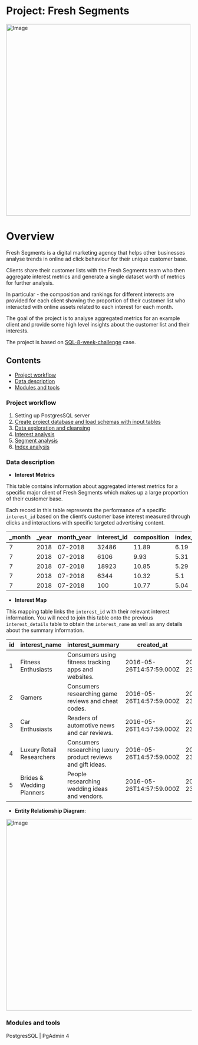# Project: Fresh Segments

<img src="https://user-images.githubusercontent.com/35038779/219868785-3ce39f0f-60fc-4a59-8971-0570db4497ae.png" alt="Image" width="500" height="520">

# Overview

Fresh Segments is a digital marketing agency that helps other businesses analyse trends in online ad click behaviour for their unique customer base.

Clients share their customer lists with the Fresh Segments team who then aggregate interest metrics and generate a single dataset worth of metrics for further analysis.

In particular - the composition and rankings for different interests are provided for each client showing the proportion of their customer list who interacted with online assets related to each interest for each month.

The goal of the project is to analyse aggregated metrics for an example client and provide some high level insights about the customer list and their interests.

The project is based on [SQL-8-week-challenge](https://8weeksqlchallenge.com/case-study-8/) case. 


## Contents

- [Project workflow](#project-workflow)
- [Data description](#data-description)
- [Modules and tools](#modules-and-tools)


### Project workflow

  1. Setting up PostgresSQL server 
  2. [Create project database and load schemas with input tables](https://github.com/LtvnSergey/SQL-Fresh-sSegments/blob/main/input.md)
  3. [Data exploration and cleansing](https://github.com/LtvnSergey/SQL-Fresh-Segments/blob/main/analysis/1_data_exploration_and_cleansing.md)
  4. [Interest analysis](https://github.com/LtvnSergey/SQL-Fresh-Segments/blob/main/analysis/2_interest_analysis.md)
  5. [Segment analysis](https://github.com/LtvnSergey/SQL-Fresh-Segments/blob/main/analysis/3_segment_analysis.md)
  6. [Index analysis](https://github.com/LtvnSergey/SQL-Fresh-Segments/blob/main/analysis/4_index_analysis)


### Data description


* **Interest Metrics**


This table contains information about aggregated interest metrics for a specific major client of Fresh Segments which makes up a large proportion of their customer base.

Each record in this table represents the performance of a specific `interest_id` based on the client’s customer base interest measured through clicks and interactions with specific targeted advertising content.


| _month | _year | month_year | interest_id | composition | index_value | ranking | percentile_ranking |
| ------ | ----- | ---------- | ----------- | ----------- | ----------- | ------- | ------------------ |
| 7      | 2018  | 07-2018    | 32486       | 11.89       | 6.19        | 1       | 99.86              |
| 7      | 2018  | 07-2018    | 6106        | 9.93        | 5.31        | 2       | 99.73              |
| 7      | 2018  | 07-2018    | 18923       | 10.85       | 5.29        | 3       | 99.59              |
| 7      | 2018  | 07-2018    | 6344        | 10.32       | 5.1         | 4       | 99.45              |
| 7      | 2018  | 07-2018    | 100         | 10.77       | 5.04        | 5       | 99.31              |



* **Interest Map**


This mapping table links the `interest_id` with their relevant interest information. You will need to join this table onto the previous `interest_details` table to obtain the `interest_name` as well as any details about the summary information.

| id  | interest_name             | interest_summary                                             | created_at               | last_modified            |
| --- | ------------------------- | ------------------------------------------------------------ | ------------------------ | ------------------------ |
| 1   | Fitness Enthusiasts       | Consumers using fitness tracking apps and websites.          | 2016-05-26T14:57:59.000Z | 2018-05-23T11:30:12.000Z |
| 2   | Gamers                    | Consumers researching game reviews and cheat codes.          | 2016-05-26T14:57:59.000Z | 2018-05-23T11:30:12.000Z |
| 3   | Car Enthusiasts           | Readers of automotive news and car reviews.                  | 2016-05-26T14:57:59.000Z | 2018-05-23T11:30:12.000Z |
| 4   | Luxury Retail Researchers | Consumers researching luxury product reviews and gift ideas. | 2016-05-26T14:57:59.000Z | 2018-05-23T11:30:12.000Z |
| 5   | Brides & Wedding Planners | People researching wedding ideas and vendors.                | 2016-05-26T14:57:59.000Z | 2018-05-23T11:30:12.000Z |


* **Entity Relationship Diagram**:

<img src="https://user-images.githubusercontent.com/35038779/217026508-fbcf5de1-463b-4450-8dd4-9c07aeaac714.png" alt="Image" width="1500" height="520">


### Modules and tools

PostgresSQL | PgAdmin 4
